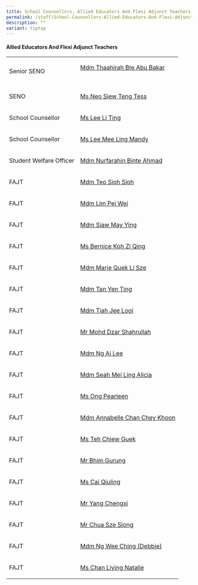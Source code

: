 ```yaml
---
title: School Counsellors, Allied Educators And Flexi Adjunct Teachers
permalink: /staff/School-Counsellors-Allied-Educators-And-Flexi-Adjunct-Teachers/
description: ""
variant: tiptap
---
```

<h4><strong>Allied Educators And Flexi Adjunct Teachers</strong></h4>
<table style="minWidth: 50px">
<colgroup>
<col>
<col>
</colgroup>
<tbody>
<tr>
<td rowspan="1" colspan="1">
<p>Senior SENO</p>
</td>
<td rowspan="1" colspan="1">
<p><a href="mailto:thaahirah_abu_bakar@schools.gov.sg" rel="noopener noreferrer nofollow" target="_blank">Mdm Thaahirah Bte Abu Bakar</a> 
<br>
<br>
</p>
</td>
</tr>
<tr>
<td rowspan="1" colspan="1">
<p>SENO</p>
</td>
<td rowspan="1" colspan="1">
<p><a href="mailto:Neo_Siew_Teng@schools.gov.sg" rel="noopener noreferrer nofollow" target="_blank">Ms Neo Siew Teng Tess</a>
<br>
</p>
</td>
</tr>
<tr>
<td rowspan="1" colspan="1">
<p>School Counsellor</p>
</td>
<td rowspan="1" colspan="1">
<p><a href="mailto:Lee_Li_Ting@schools.gov.sg" rel="noopener noreferrer nofollow" target="_blank">Ms Lee Li Ting</a> 
<br>
</p>
</td>
</tr>
<tr>
<td rowspan="1" colspan="1">
<p>School Counsellor</p>
</td>
<td rowspan="1" colspan="1">
<p><a href="mailto:lee_mee_ling_mandy@schools.gov.sg" rel="noopener noreferrer nofollow" target="_blank">Ms Lee Mee Ling Mandy</a> 
<br>
</p>
</td>
</tr>
<tr>
<td rowspan="1" colspan="1">
<p>Student Welfare Officer</p>
</td>
<td rowspan="1" colspan="1">
<p><a href="mailto:Nurfarahin_Ahmad@schools.gov.sg" rel="noopener noreferrer nofollow" target="_blank">Mdm Nurfarahin Binte Ahmad</a>
</p>
</td>
</tr>
<tr>
<td rowspan="1" colspan="1">
<p>FAJT</p>
</td>
<td rowspan="1" colspan="1">
<p><a href="mailto:Teo_Sioh_Sioh@schools.gov.sg" rel="noopener noreferrer nofollow" target="_blank">Mdm Teo Sioh Sioh</a>
</p>
</td>
</tr>
<tr>
<td rowspan="1" colspan="1">
<p>FAJT</p>
</td>
<td rowspan="1" colspan="1">
<p><a href="mailto:Lim_Pei_Wei@schools.gov.sg" rel="noopener noreferrer nofollow" target="_blank">Mdm Lim Pei Wei</a>
</p>
</td>
</tr>
<tr>
<td rowspan="1" colspan="1">
<p>FAJT</p>
</td>
<td rowspan="1" colspan="1">
<p><a href="mailto:Siaw_May_Ying@schools.gov.sg" rel="noopener noreferrer nofollow" target="_blank">Mdm Siaw May Ying</a>
</p>
</td>
</tr>
<tr>
<td rowspan="1" colspan="1">
<p>FAJT</p>
</td>
<td rowspan="1" colspan="1">
<p><a href="mailto:Bernice_Koh_Zi_Qing@schools.gov.sg" rel="noopener noreferrer nofollow" target="_blank">Ms Bernice Koh Zi Qing</a>
</p>
</td>
</tr>
<tr>
<td rowspan="1" colspan="1">
<p>FAJT</p>
</td>
<td rowspan="1" colspan="1">
<p><a href="mailto:Quek_Li_Sze_Marie@schools.gov.sg" rel="noopener noreferrer nofollow" target="_blank">Mdm Marie Quek Li Sze</a>
</p>
</td>
</tr>
<tr>
<td rowspan="1" colspan="1">
<p>FAJT</p>
</td>
<td rowspan="1" colspan="1">
<p><a href="mailto:Tan_Yen_Ting@schools.gov.sg" rel="noopener noreferrer nofollow" target="_blank">Mdm Tan Yen Ting</a>
</p>
</td>
</tr>
<tr>
<td rowspan="1" colspan="1">
<p>FAJT</p>
</td>
<td rowspan="1" colspan="1">
<p><a href="mailto:Tiah_Jee_Looi@schools.gov.sg" rel="noopener noreferrer nofollow" target="_blank">Mdm Tiah Jee Looi</a>
</p>
</td>
</tr>
<tr>
<td rowspan="1" colspan="1">
<p>FAJT</p>
</td>
<td rowspan="1" colspan="1">
<p><a href="mailto:Mohd_Dzar_Shahrullah_B@schools.gov.sg" rel="noopener noreferrer nofollow" target="_blank">Mr Mohd Dzar Shahrullah</a>
</p>
</td>
</tr>
<tr>
<td rowspan="1" colspan="1">
<p>FAJT</p>
</td>
<td rowspan="1" colspan="1">
<p><a href="mailto:Ng_Ai_Lee_A@schools.gov.sg" rel="noopener noreferrer nofollow" target="_blank">Mdm Ng Ai Lee</a>
</p>
</td>
</tr>
<tr>
<td rowspan="1" colspan="1">
<p>FAJT</p>
</td>
<td rowspan="1" colspan="1">
<p><a href="mailto:Seah_Mei_Ling_Alicia_A@schools.gov.sg" rel="noopener noreferrer nofollow" target="_blank">Mdm Seah Mei Ling Alicia</a>
</p>
</td>
</tr>
<tr>
<td rowspan="1" colspan="1">
<p>FAJT</p>
</td>
<td rowspan="1" colspan="1">
<p><a href="mailto:Ong_Pearleen@schools.gov.sg" rel="noopener noreferrer nofollow" target="_blank">Ms Ong Pearleen</a>
</p>
</td>
</tr>
<tr>
<td rowspan="1" colspan="1">
<p>FAJT</p>
</td>
<td rowspan="1" colspan="1">
<p><a href="mailto:Annabelle_Chan_Chey_Khoon_A@schools.gov.sg" rel="noopener noreferrer nofollow" target="_blank">Mdm Annabelle Chan Chey Khoon</a>
</p>
</td>
</tr>
<tr>
<td rowspan="1" colspan="1">
<p>FAJT</p>
</td>
<td rowspan="1" colspan="1">
<p><a href="mailto:Teh_Chiew_Guek@schools.gov.sg" rel="noopener noreferrer nofollow" target="_blank">Ms Teh Chiew Guek</a>
</p>
</td>
</tr>
<tr>
<td rowspan="1" colspan="1">
<p>FAJT</p>
</td>
<td rowspan="1" colspan="1">
<p><a href="mailto:Bhimbahadur_Gurung_A@schools.gov.sg" rel="noopener noreferrer nofollow" target="_blank">Mr Bhim Gurung</a>
</p>
</td>
</tr>
<tr>
<td rowspan="1" colspan="1">
<p>FAJT</p>
</td>
<td rowspan="1" colspan="1">
<p><a href="mailto:Cai_Qiuling_A@schools.gov.sg" rel="noopener noreferrer nofollow" target="_blank">Ms Cai Qiuling</a>
</p>
</td>
</tr>
<tr>
<td rowspan="1" colspan="1">
<p>FAJT</p>
</td>
<td rowspan="1" colspan="1">
<p><a href="mailto:Yang_Chengxi_A@schools.gov.sg" rel="noopener noreferrer nofollow" target="_blank">Mr Yang Chengxi</a>
</p>
</td>
</tr>
<tr>
<td rowspan="1" colspan="1">
<p>FAJT</p>
</td>
<td rowspan="1" colspan="1">
<p><a href="mailto:Chua_Sze_Siong_A@schools.gov.sg" rel="noopener noreferrer nofollow" target="_blank">Mr Chua Sze Siong</a>
</p>
</td>
</tr>
<tr>
<td rowspan="1" colspan="1">
<p>FAJT</p>
</td>
<td rowspan="1" colspan="1">
<p><a href="mailto:Ng_Wee_Ching_A@schools.gov.sg" rel="noopener noreferrer nofollow" target="_blank">Mdm Ng Wee Ching (Debbie)</a>
</p>
</td>
</tr>
<tr>
<td rowspan="1" colspan="1">
<p>FAJT</p>
</td>
<td rowspan="1" colspan="1">
<p><a href="mailto:Chan_Liying_Natalie_A@schools.gov.sg" rel="noopener noreferrer nofollow" target="_blank">Ms Chan Liying Natalie</a>
</p>
</td>
</tr>
</tbody>
</table>
<p></p>